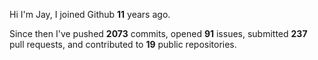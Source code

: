 Hi I'm Jay, I joined Github **11** years ago.

Since then I've pushed **2073** commits, opened **91** issues, submitted **237** pull requests, and contributed to **19** public repositories.
